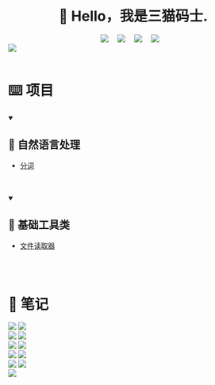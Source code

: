 <div align="center">

#  🙋 Hello，我是三猫码士.

</div>

<div align="center">
  <!-- profile logo 个人资料徽标 -->
  <div align="center">
    <a href="https://twitter.com/sanmaomashi"><img src="https://img.shields.io/badge/Twitter-三猫码士-blue?logo=Twitter&logoColor=white" /></a>&emsp;
    <a href="mailto:gf13951891236@gmail.com"><img src="https://img.shields.io/badge/Gmail-三猫码士-D14836?logo=Gmail&logoColor=white" /></a>&emsp;
    <a href="https://blog.csdn.net/weixin_44557056"><img src="https://img.shields.io/badge/CSDN-三猫码士-c32136?logo=Celery&logoColor=white" /></a>&emsp;
    <a href="https://www.zhihu.com/people/sunnyzgf"><img src="https://img.shields.io/badge/Zhihu-三猫码士-important?logo=Zhihu&logoColor=white" /></a>&emsp;
  </div>
</div>

  <img src="https://raw.githubusercontent.com/sanmaomashi/sanmaomashi/main/assets/github-contribution-grid-snake.svg"/>


<br>


<br>

# ⌨️ 项目

<details open>

<summary> <h2>📌 自然语言处理</h2></summary>

- [分词](https://github.com/sanmaomashi/word_seg_service) 

<br>

</details>

<br>

<details open>

<summary> <h2>📌 基础工具类</h2></summary>

- [文件读取器](https://github.com/sanmaomashi/FileParse) 

<br>
</details>
<br>


# 📝  笔记

<a href="https://github.com/sanmaomashi/Salute_Git">
<img src="https://github-readme-stats-git-masterrstaa-rickstaa.vercel.app/api/pin/?username=sanmaomashi&repo=Salute_Git&theme=highcontrast&bg_color=121212&hide_border=true" /></a>

<a href="https://github.com/sanmaomashi/Salute_Docker">
<img src="https://github-readme-stats-git-masterrstaa-rickstaa.vercel.app/api/pin/?username=sanmaomashi&repo=Salute_Docker&theme=synthwave&bg_color=121212&hide_border=true" /></a>

<br>

<a href="https://github.com/sanmaomashi/Salute_Artificial_Intelligence">
<img src="https://github-readme-stats-git-masterrstaa-rickstaa.vercel.app/api/pin/?username=sanmaomashi&repo=Salute_Artificial_Intelligence&theme=dark&bg_color=121212&hide_border=true" /></a>

<a href="https://github.com/sanmaomashi/Salute_Operating_System">
<img src="https://github-readme-stats-git-masterrstaa-rickstaa.vercel.app/api/pin/?username=sanmaomashi&repo=Salute_Operating_System&theme=cobalt&bg_color=121212&hide_border=true" /></a>

<br>

<a href="https://github.com/sanmaomashi/Salute_Network">
<img src="https://github-readme-stats-git-masterrstaa-rickstaa.vercel.app/api/pin/?username=sanmaomashi&repo=Salute_Network&theme=onedark&bg_color=121212&hide_border=true" /></a>

<a href="https://github.com/sanmaomashi/Salute_DataStructure">
<img src="https://github-readme-stats-git-masterrstaa-rickstaa.vercel.app/api/pin/?username=sanmaomashi&repo=Salute_DataStructure&theme=tokyonight&bg_color=121212&hide_border=true" /></a>

<br>

<a href="https://github.com/sanmaomashi/Salute_Python">
<img src="https://github-readme-stats-git-masterrstaa-rickstaa.vercel.app/api/pin/?username=sanmaomashi&repo=Salute_Python&theme=gruvbox&bg_color=121212&hide_border=true" /></a>

<a href="https://github.com/sanmaomashi/Salute_Databases">
<img src="https://github-readme-stats-git-masterrstaa-rickstaa.vercel.app/api/pin/?username=sanmaomashi&repo=Salute_Databases&theme=merko&bg_color=121212&hide_border=true" /></a>

<br>

<a href="https://github.com/sanmaomashi/Salute_Knowledge_Graph">
<img src="https://github-readme-stats-git-masterrstaa-rickstaa.vercel.app/api/pin/?username=sanmaomashi&repo=Salute_Knowledge_Graph&theme=radical&bg_color=121212&hide_border=true" /></a>

<a href="https://github.com/sanmaomashi/Salute_Frontend">
<img src="https://github-readme-stats-git-masterrstaa-rickstaa.vercel.app/api/pin/?username=sanmaomashi&repo=Salute_Frontend&theme=dracula&bg_color=121212&hide_border=true" /></a>

<br>


<img src="https://raw.githubusercontent.com/sanmaomashi/sanmaomashi/main/profile-3d-contrib/profile-night-rainbow.svg" />
